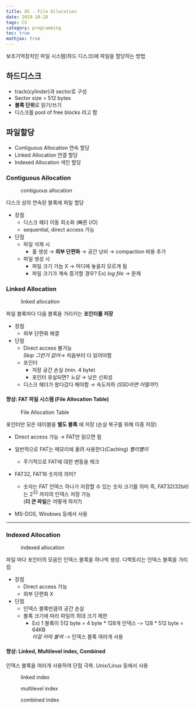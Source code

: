 ```yaml
---
title: OS - File Allocation
date: 2019-10-28
tags: CS
category: programming
toc: true
mathjax: true
---
```

보조기억장치인 파일 시스템(하드 디스크)에 파일을 할당하는 방법

## 하드디스크

- track(cylinder)과 sector로 구성
- Sector size = 512 bytes
- **블록 단위**로 읽기/쓰기
- 디스크를 pool of free blocks 라고 함

## 파일할당

- Contiguous Allocation 연속 할당
- Linked Allocation 연결 할당
- Indexed Allocation 색인 할당

### Contiguous Allocation

<figure style="width: 160px"  class="align-right">
  <img src="{{ site.url }}{{ site.baseurl }}/assets/img/post/os/FileAllocation/contiguous_allocation.png" alt="">
  <figcaption>contiguous allocation</figcaption>
</figure>

디스크 상의 연속된 블록에 파일 할당

- 장점
  - 디스크 헤더 이동 최소화 (빠른 I/O)
  - sequential, direct access 가능
- 단점
  - 파일 삭제 시
    - 홀 생성 → **외부 단편화** → 공간 낭비 → compaction 비용 추가
  - 파일 생성 시
    - 파일 크기 가늠 X → 어디에 놓을지 모르게 됨
    - 파일 크기가 계속 증가할 경우? Ex) *log file* → 문제  

### Linked Allocation

<figure style="width: 250px"  class="align-right">
  <img src="{{ site.url }}{{ site.baseurl }}/assets/img/post/os/FileAllocation/linked_allocation.png" alt="">
  <figcaption>linked allocation</figcaption>
</figure>

파일 블록마다 다음 블록을 가리키는 **포인터를 저장**

- 장점
  - 외부 단편화 해결
- 단점
  - Direct access 불가능  
        *Skip 그런거 없어→* 처음부터 다 읽어야함
  - 포인터
    - 저장 공간 손실 (min. 4 byte)
    - 포인터 유실되면? *노답* → 낮은 신뢰성
  - 디스크 헤더가 왔다갔다 해야함 → 속도저하 *(SSD라면 어떨까?)*

#### 향상: FAT 파일 시스템 (File Allocation Table)

<figure style="width: 300px"  class="align-right">
  <img src="{{ site.url }}{{ site.baseurl }}/assets/img/post/os/FileAllocation/linked_FAT.png" alt="">
  <figcaption>File Allocation Table</figcaption>
</figure>

포인터만 모은 테이블을 **별도 블록** 에 저장 (손실 복구를 위해 이중 저장)

- Direct access 가능 → FAT만 읽으면 됨
- 일반적으로 FAT는 메모리에 올려 사용한다(Caching) *빨리빨리*
  - 주기적으로 FAT에 대한 변동을 체크

- FAT32, FAT16 숫자의 의미?
  - 숫자는 FAT 인덱스 하나가 저장할 수 있는 숫자 크기를 의미
    즉, FAT32(32bit)는  $2^{32}$ 까지의 인덱스 저장 가능  
    (**더 큰 파일**은 어떻게 하지?)
- MS-DOS, Windows 등에서 사용

---

### Indexed Allocation

<figure style="width: 200px"  class="align-right">
  <img src="{{ site.url }}{{ site.baseurl }}/assets/img/post/os/FileAllocation/indexed.png" alt="">
  <figcaption>indexed allocation</figcaption>
</figure>

파일 마다 포인터의 모음인 인덱스 블록을 하나씩 생성. 디렉토리는 인덱스 블록을 가리킴

- 장점
  - Direct access 가능
  - 외부 단편화 X
- 단점
  - 인덱스 블록만큼의 공간 손실
  - 블록 크기에 따라 파일의 최대 크기 제한
    - Ex) 1 블록이 512 byte = 4 byte \* 128개 인덱스 -> 128 \* 512 byte = 64KB  
      *이걸 어따 붙여* -> 인덱스 블록 여러개 사용  

#### 향상: Linked, Multilevel index, Combined

인덱스 블록을 여러개 사용하여 단점 극복. Unix/Linux 등에서 사용

<figure style="width: 600px"  class="align-center">
  <img src="{{ site.url }}{{ site.baseurl }}/assets/img/post/os/FileAllocation/indexed_linked.png" alt="">
  <figcaption>linked index</figcaption>
</figure>  

<figure style="width: 300px"  class="align-left">
  <img src="{{ site.url }}{{ site.baseurl }}/assets/img/post/os/FileAllocation/indexed_multilevel.png" alt="">
  <figcaption>multilevel index</figcaption>
</figure>  

<figure style="width: 300px"  class="align-right">
  <img src="{{ site.url }}{{ site.baseurl }}/assets/img/post/os/FileAllocation/indexed_combine.png" alt="">
  <figcaption>combined index</figcaption>
</figure>